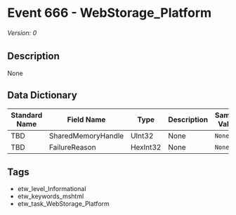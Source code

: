 # Event 666 - WebStorage_Platform
###### Version: 0

## Description
None

## Data Dictionary
|Standard Name|Field Name|Type|Description|Sample Value|
|---|---|---|---|---|
|TBD|SharedMemoryHandle|UInt32|None|`None`|
|TBD|FailureReason|HexInt32|None|`None`|

## Tags
* etw_level_Informational
* etw_keywords_mshtml
* etw_task_WebStorage_Platform